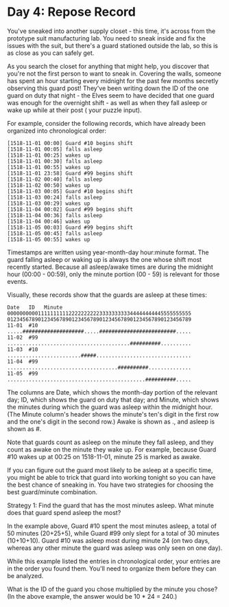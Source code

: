 # Day 4: Repose Record

You've sneaked into another supply closet - this time, it's across from the prototype suit manufacturing lab. You need
to sneak inside and fix the issues with the suit, but there's a guard stationed outside the lab, so this is as close as
you can safely get.

As you search the closet for anything that might help, you discover that you're not the first person to want to sneak
in. Covering the walls, someone has spent an hour starting every midnight for the past few months secretly observing
this guard post! They've been writing down the ID of the one guard on duty that night - the Elves seem to have decided
that one guard was enough for the overnight shift - as well as when they fall asleep or wake up while at their post (
your puzzle input).

For example, consider the following records, which have already been organized into chronological order:

```
[1518-11-01 00:00] Guard #10 begins shift
[1518-11-01 00:05] falls asleep
[1518-11-01 00:25] wakes up
[1518-11-01 00:30] falls asleep
[1518-11-01 00:55] wakes up
[1518-11-01 23:58] Guard #99 begins shift
[1518-11-02 00:40] falls asleep
[1518-11-02 00:50] wakes up
[1518-11-03 00:05] Guard #10 begins shift
[1518-11-03 00:24] falls asleep
[1518-11-03 00:29] wakes up
[1518-11-04 00:02] Guard #99 begins shift
[1518-11-04 00:36] falls asleep
[1518-11-04 00:46] wakes up
[1518-11-05 00:03] Guard #99 begins shift
[1518-11-05 00:45] falls asleep
[1518-11-05 00:55] wakes up
```

Timestamps are written using year-month-day hour:minute format. The guard falling asleep or waking up is always the one
whose shift most recently started. Because all asleep/awake times are during the midnight hour (00:00 - 00:59), only the
minute portion (00 - 59) is relevant for those events.

Visually, these records show that the guards are asleep at these times:

```
Date   ID   Minute
000000000011111111112222222222333333333344444444445555555555
012345678901234567890123456789012345678901234567890123456789
11-01  #10  .....####################.....#########################.....
11-02  #99  ........................................##########..........
11-03  #10  ........................#####...............................
11-04  #99  ....................................##########..............
11-05  #99  .............................................##########.....
```

The columns are Date, which shows the month-day portion of the relevant day; ID, which shows the guard on duty that day;
and Minute, which shows the minutes during which the guard was asleep within the midnight hour. (The Minute column's
header shows the minute's ten's digit in the first row and the one's digit in the second row.) Awake is shown as ., and
asleep is shown as #.

Note that guards count as asleep on the minute they fall asleep, and they count as awake on the minute they wake up. For
example, because Guard #10 wakes up at 00:25 on 1518-11-01, minute 25 is marked as awake.

If you can figure out the guard most likely to be asleep at a specific time, you might be able to trick that guard into
working tonight so you can have the best chance of sneaking in. You have two strategies for choosing the best
guard/minute combination.

Strategy 1: Find the guard that has the most minutes asleep. What minute does that guard spend asleep the most?

In the example above, Guard #10 spent the most minutes asleep, a total of 50 minutes (20+25+5), while Guard #99 only
slept for a total of 30 minutes (10+10+10). Guard #10 was asleep most during minute 24 (on two days, whereas any other
minute the guard was asleep was only seen on one day).

While this example listed the entries in chronological order, your entries are in the order you found them. You'll need
to organize them before they can be analyzed.

What is the ID of the guard you chose multiplied by the minute you chose? 
(In the above example, the answer would be 10 * 24 = 240.)
